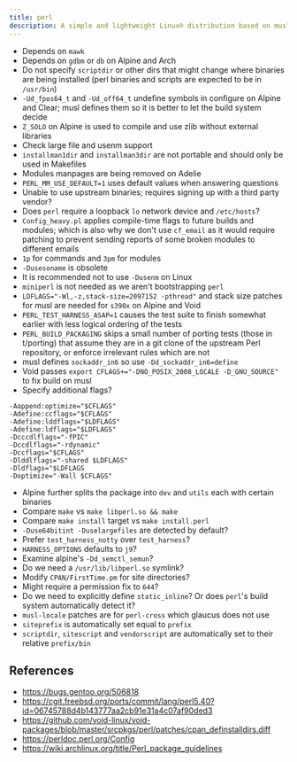 ```yaml
---
title: perl
description: A simple and lightweight Linux® distribution based on musl libc and toybox
---
```


- Depends on `mawk`
- Depends on `gdbm` or `db` on Alpine and Arch
- Do not specify `scriptdir` or other dirs that might change where binaries are being installed (perl binaries and scripts are expected to be in `/usr/bin`)
- `-Ud_fpos64_t` and `-Ud_off64_t` undefine symbols in configure on Alpine and Clear; musl defines them so it is better to let the build system decide
- `Z_SOLO` on Alpine is used to compile and use zlib without external libraries
- Check large file and usenm support
- `installman1dir` and `installman3dir` are not portable and should only be used in Makefiles
- Modules manpages are being removed on Adelie
- `PERL_MM_USE_DEFAULT=1` uses default values when answering questions
- Unable to use upstream binaries; requires signing up with a third party vendor?
- Does `perl` require a loopback `lo` network device and `/etc/hosts`?
- `Config_heavy.pl` applies compile-time flags to future builds and modules; which is also why we don't use `cf_email` as it would require patching to prevent sending reports of some broken modules to different emails
- `1p` for commands and `3pm` for modules
- `-Dusesoname` is obsolete
- It is recommended not to use `-Dusenm` on Linux
- `miniperl` is not needed as we aren't bootstrapping `perl`
- `LDFLAGS="-Wl,-z,stack-size=2097152 -pthread"` and stack size patches for musl are needed for `s390x` on Alpine and Void
- `PERL_TEST_HARNESS_ASAP=1` causes the test suite to finish somewhat earlier with less logical ordering of the tests
- `PERL_BUILD_PACKAGING` skips a small number of porting tests (those in t/porting) that assume they are in a git clone of the upstream Perl repository, or enforce irrelevant rules which are not
- musl defines `sockaddr_in6` so use `-Dd_sockaddr_in6=define`
- Void passes `export CFLAGS+="-DNO_POSIX_2008_LOCALE -D_GNU_SOURCE"` to fix build on musl
- Specify additional flags?
```
-Aappend:optimize="$CFLAGS"
-Adefine:ccflags="$CFLAGS"
-Adefine:lddflags="$LDFLAGS"
-Adefine:ldflags="$LDFLAGS"
-Dcccdlflags="-fPIC"
-Dccdlflags="-rdynamic"
-Dccflags="$CFLAGS"
-Dlddlflags="-shared $LDFLAGS"
-Dldflags="$LDFLAGS
-Doptimize="-Wall $CFLAGS"
```
- Alpine further splits the package into `dev` and `utils` each with certain binaries
- Compare `make` vs `make libperl.so && make`
- Compare `make install` target vs `make install.perl`
- `-Duse64bitint -Duselargefiles` are detected by default?
- Prefer `test_harness_notty` over `test_harness`?
- `HARNESS_OPTIONS` defaults to `j9`?
- Examine alpine's `-Dd_semctl_semun`?
- Do we need a `/usr/lib/libperl.so` symlink?
- Modify `CPAN/FirstTime.pm` for site directories?
- Might require a permission fix to `644`?
- Do we need to explicitly define `static_inline`? Or does `perl`'s build system automatically detect it?
- `musl-locale` patches are for `perl-cross` which glaucus does not use
- `siteprefix` is automatically set equal to `prefix`
- `scriptdir`, `sitescript` and `vendorscript` are automatically set to their relative `prefix/bin`

## References
- https://bugs.gentoo.org/506818
- https://cgit.freebsd.org/ports/commit/lang/perl5.40?id=06745788d4b143777aa2cb91e31a4c07af90ded3
- https://github.com/void-linux/void-packages/blob/master/srcpkgs/perl/patches/cpan_definstalldirs.diff
- https://perldoc.perl.org/Config
- https://wiki.archlinux.org/title/Perl_package_guidelines
